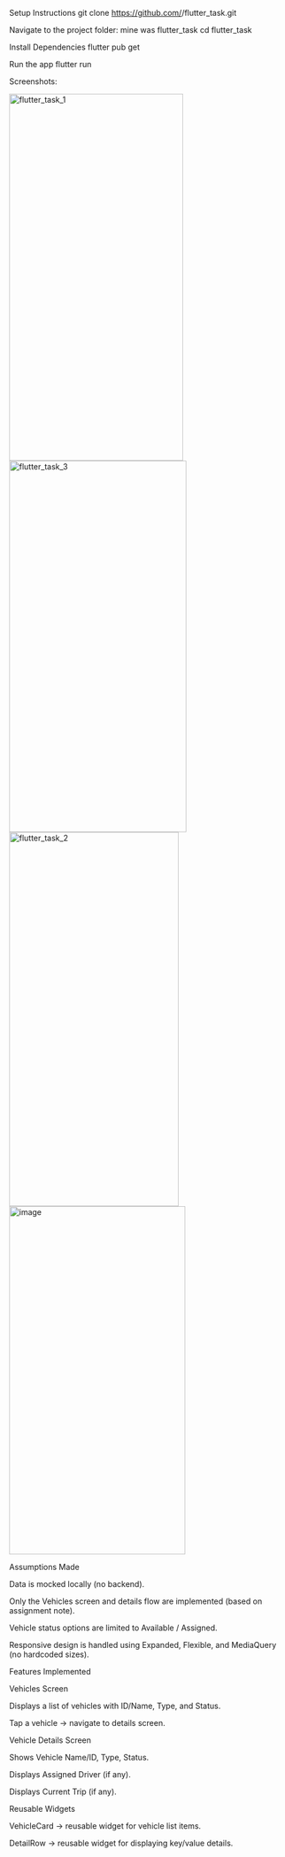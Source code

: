 Setup Instructions
git clone https://github.com/<yourusername>/flutter_task.git 

Navigate to the project folder: 
mine was flutter_task
cd flutter_task

Install Dependencies
flutter pub get

Run the app
flutter run

Screenshots:

<img width="314" height="663" alt="flutter_task_1" src="https://github.com/user-attachments/assets/90823834-9cfb-4817-bf1b-d649aad5b5ad" />

<img width="320" height="671" alt="flutter_task_3" src="https://github.com/user-attachments/assets/bcbdc271-be24-4600-92f3-f9053f267c44" />

<img width="306" height="676" alt="flutter_task_2" src="https://github.com/user-attachments/assets/60ffc196-ab9c-4015-831c-b59b42e161d5" />

<img width="318" height="629" alt="image" src="https://github.com/user-attachments/assets/43e8b99a-0598-4e5c-a703-2a2d60b4e300" />


Assumptions Made

Data is mocked locally (no backend).

Only the Vehicles screen and details flow are implemented (based on assignment note).

Vehicle status options are limited to Available / Assigned.

Responsive design is handled using Expanded, Flexible, and MediaQuery (no hardcoded sizes).


Features Implemented

Vehicles Screen

Displays a list of vehicles with ID/Name, Type, and Status.

Tap a vehicle → navigate to details screen.

Vehicle Details Screen

Shows Vehicle Name/ID, Type, Status.

Displays Assigned Driver (if any).

Displays Current Trip (if any).

Reusable Widgets

VehicleCard → reusable widget for vehicle list items.

DetailRow → reusable widget for displaying key/value details.

